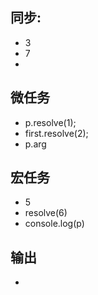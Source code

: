 ## 同步:
- 3
- 7
- 

## 微任务
- p.resolve(1);
- first.resolve(2);
- p.arg

## 宏任务
- 5
- resolve(6)
- console.log(p)

## 输出
- 